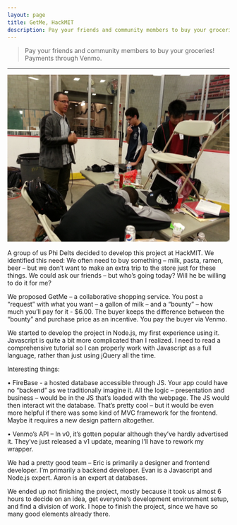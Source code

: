 ```yaml
---
layout: page
title: GetMe, HackMIT
description: Pay your friends and community members to buy your groceries! Payments through Venmo. 
---
```


> Pay your friends and community members to buy your groceries! Payments through Venmo. 

* * * 

![Image](/assets/media/getme/team.jpg)

A group of us Phi Delts decided to develop this project at HackMIT. We identified this need: We often need to buy something – milk, pasta, ramen, beer – but we don’t want to make an extra trip to the store just for these things. We could ask our friends – but who’s going today? Will he be willing to do it for me? 

We proposed GetMe – a collaborative shopping service. You post a “request” with what you want – a gallon of milk – and a “bounty” – how much you’ll pay for it - $6.00. The buyer keeps the difference between the “bounty” and purchase price as an incentive. You pay the buyer via Venmo. 

We started to develop the project in Node.js, my first experience using it. Javascript is quite a bit more complicated than I realized. I need to read a comprehensive tutorial so I can properly work with Javascript as a full language, rather than just using jQuery all the time. 

Interesting things:

•	FireBase - a hosted database accessible through JS. Your app could have no “backend” as we traditionally imagine it. All the logic – presentation and business – would be in the JS that’s loaded with the webpage. The JS would then interact wit the database. That’s pretty cool – but it would be even more helpful if there was some kind of MVC framework for the frontend. Maybe it requires a new design pattern altogether. 

•	Venmo’s API – In v0, it’s gotten popular although they’ve hardly advertised it. They’ve just released a v1 update, meaning I’ll have to rework my wrapper. 

We had a pretty good team – Eric is primarily a designer and frontend developer. I’m primarily a backend developer. Evan is a Javascript and Node.js expert. Aaron is an expert at databases. 

We ended up not finishing the project, mostly because it took us almost 6 hours to decide on an idea, get everyone’s development environment setup, and find a division of work. I hope to finish the project, since we have so many good elements already there. 
